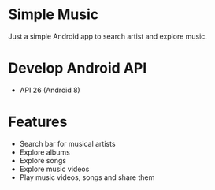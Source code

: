# Simple Music
Just a simple Android app to search artist and explore music.

# Develop Android API
* API 26 (Android 8)

# Features
* Search bar for musical artists
* Explore albums
* Explore songs
* Explore music videos
* Play music videos, songs and share them
